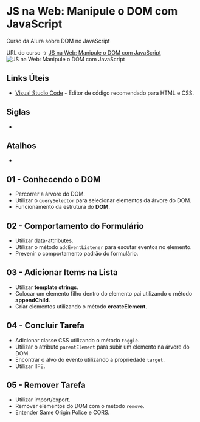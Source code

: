 # JS na Web: Manipule o DOM com JavaScript

Curso da Alura sobre DOM no JavaScript

URL do curso -> [JS na Web: Manipule o DOM com JavaScript](https://cursos.alura.com.br/course/javascript-manipulacao-dom)
![JS na Web: Manipule o DOM com JavaScript](https://www.alura.com.br/assets/api/share/curso-javascript-manipulacao-dom.png)

## Links Úteis
* [Visual Studio Code](https://code.visualstudio.com/) - Editor de código recomendado para HTML e CSS.

## Siglas
*

## Atalhos
*

## 01 - Conhecendo o DOM
* Percorrer a árvore do DOM.
* Utilizar o `querySelector` para selecionar elementos da árvore do DOM.
* Funcionamento da estrutura do **DOM**.

## 02 - Comportamento do Formulário
* Utilizar data-attributes.
* Utilizar o método `addEventListener` para escutar eventos no elemento.
* Prevenir o comportamento padrão do formulário.

## 03 - Adicionar Items na Lista
* Utilizar **template strings**.
* Colocar um elemento filho dentro do elemento pai utilizando o método **appendChild**.
* Criar elementos utilizando o método **createElement**.

## 04 - Concluir Tarefa
* Adicionar classe CSS utilizando o método `toggle`.
* Utilizar o atributo `parentElement` para subir um elemento na árvore do DOM.
* Encontrar o alvo do evento utilizando a propriedade `target`.
* Utilizar IIFE.

## 05 - Remover Tarefa
* Utilizar import/export.
* Remover elementos do DOM com o método `remove`.
* Entender Same Origin Police e CORS.